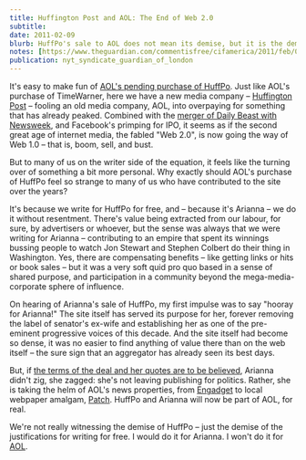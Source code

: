 ```yaml
---
title: Huffington Post and AOL: The End of Web 2.0
subtitle: 
date: 2011-02-09
blurb: HuffPo's sale to AOL does not mean its demise, but it is the demise of something: we'd write for free for Arianna, but not AOL
notes: [https://www.theguardian.com/commentisfree/cifamerica/2011/feb/09/arianna-huffington-aol-douglas-rushkoff](https://www.theguardian.com/commentisfree/cifamerica/2011/feb/09/arianna-huffington-aol-douglas-rushkoff "https://www.theguardian.com/commentisfree/cifamerica/2011/feb/09/arianna-huffington-aol-douglas-rushkoff")
publication: nyt_syndicate_guardian_of_london
---
```


It's easy to make fun of [AOL's pending purchase of HuffPo](https://www.theguardian.com/world/richard-adams-blog/2011/feb/07/huffington-post-sale-aol-ariana). Just like AOL's purchase of TimeWarner, here we have a new media company – [Huffington Post](http://www.huffingtonpost.com/) – fooling an old media company, AOL, into overpaying for something that has already peaked. Combined with the [merger of Daily Beast with Newsweek](http://www.thedailybeast.com/blogs-and-stories/2010-11-12/newsweek-daily-beast-merge-announcement/), and Facebook's primping for IPO, it seems as if the second great age of internet media, the fabled "Web 2.0", is now going the way of Web 1.0 – that is, boom, sell, and bust.

But to many of us on the writer side of the equation, it feels like the turning over of something a bit more personal. Why exactly should AOL's purchase of HuffPo feel so strange to many of us who have contributed to the site over the years?

It's because we write for HuffPo for free, and – because it's Arianna – we do it without resentment. There's value being extracted from our labour, for sure, by advertisers or whoever, but the sense was always that we were writing for Arianna – contributing to an empire that spent its winnings bussing people to watch Jon Stewart and Stephen Colbert do their thing in Washington. Yes, there are compensating benefits – like getting links or hits or book sales – but it was a very soft quid pro quo based in a sense of shared purpose, and participation in a community beyond the mega-media-corporate sphere of influence.

On hearing of Arianna's sale of HuffPo, my first impulse was to say "hooray for Arianna!" The site itself has served its purpose for her, forever removing the label of senator's ex-wife and establishing her as one of the pre-eminent progressive voices of this decade. And the site itself had become so dense, it was no easier to find anything of value there than on the web itself – the sure sign that an aggregator has already seen its best days.

But, if [the terms of the deal and her quotes are to be believed](https://www.theguardian.com/media/2011/feb/07/arianna-huffinton-profile), Arianna didn't zig, she zagged: she's not leaving publishing for politics. Rather, she is taking the helm of AOL's news properties, from [Engadget](http://www.engadget.com/) to local webpaper amalgam, [Patch](http://www.patch.com/). HuffPo and Arianna will now be part of AOL, for real.

We're not really witnessing the demise of HuffPo – just the demise of the justifications for writing for free. I would do it for Arianna. I won't do it for [AOL](https://www.theguardian.com/technology/aol).
